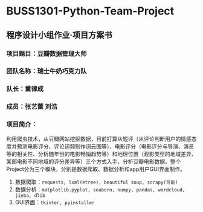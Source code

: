 # BUSS1301-Python-Team-Project
## 程序设计小组作业·项目方案书

### 项目题目：豆瓣数据管理大师
### 团队名称：瑞士牛奶巧克力队
### 队长：董律成
### 成员：张艺蕾	刘浩

### 项目简介：

利用爬虫技术，从豆瓣网站挖掘数据，目前打算从短评（从评论判断用户的情感态度并预测电影评分、评论词频制作词云图等）、电影评分（电影评分与导演、演员等的相关性、分析随年份的电影畅销趋势等）和地理位置（观影类型的地域差异、某部电影不同地域的评分差异等）三个方式入手，分析豆瓣电影数据。整个Project分为三个模块，分别是数据爬取、数据分析和app用户GUI界面制作。
1.	数据爬取：`requests, lxml(etree), beautiful soup, scrapy(可能)`
2.	数据分析：`matplotlib.pyplot, seaborn, numpy, pandas, wordcloud, jieba, dlib`
3.	GUI界面：`tkinter, pyinstaller`

